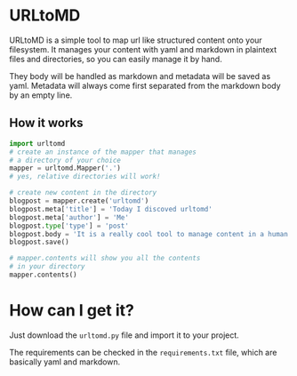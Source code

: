 # URLtoMD

URLtoMD is a simple tool to map url like structured content onto your filesystem. It manages your content with yaml and markdown in plaintext files and directories, so you can easily manage it by hand.

They body will be handled as markdown and metadata will be saved as yaml. Metadata will always come first separated from the markdown body by an empty line.

## How it works

```python
import urltomd
# create an instance of the mapper that manages
# a directory of your choice
mapper = urltomd.Mapper('.')
# yes, relative directories will work! 

# create new content in the directory
blogpost = mapper.create('urltomd')
blogpost.meta['title'] = 'Today I discoved urltomd'
blogpost.meta['author'] = 'Me'
blogpost.type['type'] = 'post'
blogpost.body = 'It is a really cool tool to manage content in a human readable way.'
blogpost.save()

# mapper.contents will show you all the contents
# in your directory
mapper.contents()
```

# How can I get it?
Just download the `urltomd.py` file and import it to your project.

The requirements can be checked in the `requirements.txt` file, which are basically yaml and markdown.